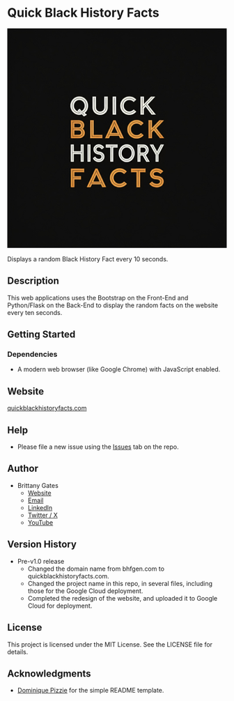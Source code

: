 # Quick Black History Facts

![A black background with the words "Quick Black History Facts" in the middle.](static/img/quick_black_history_facts_logo_gemini_generated.jpeg)

Displays a random Black History Fact every 10 seconds.

## Description

This web applications uses the Bootstrap on the Front-End and Python/Flask on the Back-End to display the random facts
on the website every ten seconds.

## Getting Started

### Dependencies

* A modern web browser (like Google Chrome) with JavaScript enabled.

## Website

[quickblackhistoryfacts.com](https://quickblackhistoryfacts.com/)

## Help

* Please file a new issue using the [Issues](https://github.com/brittbot-bgates/Quick-Black-History-Facts/issues) tab on
  the repo.

## Author

* Brittany Gates
    * [Website](https://brittbot.com)
    * [Email](mailto:support@brittbot.com)
    * [LinkedIn](https://www.linkedin.com/in/brittanycgates/)
    * [Twitter / X](https://x.com/brittany__gates)
    * [YouTube](https://www.youtube.com/c/BrittanyGates)

## Version History

* Pre-v1.0 release
  * Changed the domain name from bhfgen.com to quickblackhistoryfacts.com.
  * Changed the project name in this repo, in several files, including those for the Google Cloud deployment.
  * Completed the redesign of the website, and uploaded it to Google Cloud for deployment.

## License

This project is licensed under the MIT License. See the LICENSE file for details.

## Acknowledgments

* [Dominique Pizzie](https://gist.github.com/DomPizzie) for the simple README template.